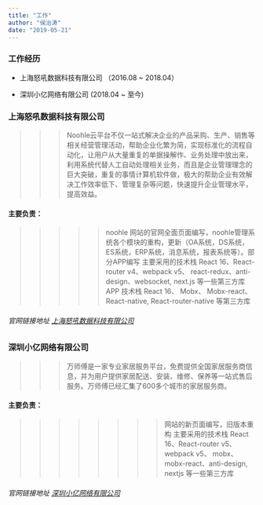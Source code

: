 ```yaml
---
title: "工作"
author: "侯治涛"
date: "2019-05-21"
---
```


### 工作经历
- 上海怒吼数据科技有限公司 （2016.08 ~ 2018.04）
+ 深圳小亿网络有限公司 (2018.04 ~ 至今)

### 上海怒吼数据科技有限公司
>>> Noohle云平台不仅一站式解决企业的产品采购、生产、销售等相关经营管理活动，帮助企业化繁为简，实现标准化的流程自动化，让用户从大量重复的单据操解作、业务处理中放出来，利用系统代替人工自动处理相关业务，而且是企业管理理念的巨大突破，重复的事情计算机软件做，极大的帮助企业有效解决工作效率低下、管理复杂等问题，快速提升企业管理水平，提高效益。
#### 主要负责：
>>>>> noohle 网站的官网全面页面编写，noohle管理系统各个模块的重构，更新（OA系统，DS系统，ES系统，ERP系统，消息系统，报表系统等）。部分APP编写
>>>>> 主要采用的技术栈 React 16、React-router v4、webpack v5、 react-redux、anti-design、websocket, next.js 等一些第三方库
>>>>> APP 技术栈 React 16、 Mobx、 Mobx-react、 React-native, React-router-native 等第三方库
###### 官网链接地址 [上海怒吼数据科技有限公司](http://www.noohle.com/)


### 深圳小亿网络有限公司
>>> 万师傅是一家专业家居服务平台，免费提供全国家居服务商信息，并为用户提供家居配送、安装、维修、保养等一站式售后服务。万师傅已经汇集了600多个城市的家居服务商。
#### 主要负责：
>>> >>>>> 网站的新页面编写，旧版本重构
>>> >>>>> 主要采用的技术栈 React 16、React-router v5、webpack v5、 mobx、 mobx-react、anti-design, nextjs 等一些第三方库
###### 官网链接地址 [深圳小亿网络有限公司](http://www.wanshifu.com/)
